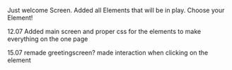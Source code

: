 Just welcome Screen. Added all Elements that will be in play. Choose your Element!

12.07
Added main screen and proper css for the elements to make everything on the one page

15.07
remade greetingscreen? made interaction when clicking on the element